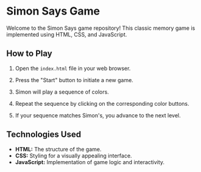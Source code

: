 # Simon Says Game

Welcome to the Simon Says game repository! This classic memory game is implemented using HTML, CSS, and JavaScript.

## How to Play

1. Open the `index.html` file in your web browser.

2. Press the "Start" button to initiate a new game.

3. Simon will play a sequence of colors.

4. Repeat the sequence by clicking on the corresponding color buttons.

5. If your sequence matches Simon's, you advance to the next level.


## Technologies Used

- **HTML:** The structure of the game.
- **CSS:** Styling for a visually appealing interface.
- **JavaScript:** Implementation of game logic and interactivity.


